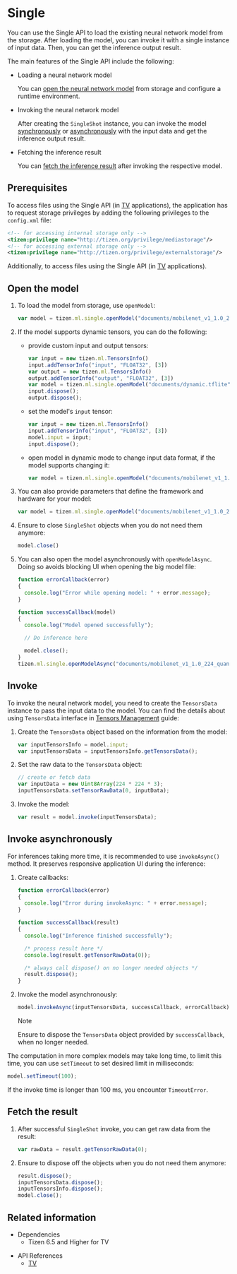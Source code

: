 # Single

You can use the Single API to load the existing neural network model from the storage. After loading the model, you can invoke it with a single instance of input data. Then, you can get the inference output result.

The main features of the Single API include the following:

- Loading a neural network model

  You can [open the neural network model](#open-the-model) from storage and configure a runtime environment.

- Invoking the neural network model

  After creating the `SingleShot` instance, you can invoke the model [synchronously](#invoke) or [asynchronously](#invoke-asynchronously) with the input data and get the inference output result.

- Fetching the inference result

  You can [fetch the inference result](#fetch-the-result) after invoking the respective model.

## Prerequisites

To access files using the Single API (in [TV](../../api/latest/device_api/tv/tizen/ml_single.html) applications), the application has to request storage privileges by adding the following privileges to the `config.xml` file:

  ```xml
  <!-- for accessing internal storage only -->
  <tizen:privilege name="http://tizen.org/privilege/mediastorage"/>
  <!-- for accessing external storage only -->
  <tizen:privilege name="http://tizen.org/privilege/externalstorage"/>
  ```

Additionally, to access files using the Single API (in [TV](../../api/latest/device_api/tv/tizen/ml_single.html) applications).

## Open the model

1. To load the model from storage, use `openModel`:
    ```javascript
    var model = tizen.ml.single.openModel("documents/mobilenet_v1_1.0_224_quant.tflite");
    ```

2. If the model supports dynamic tensors, you can do the following:

    - provide custom input and output tensors:
        ```javascript
        var input = new tizen.ml.TensorsInfo()
        input.addTensorInfo("input", "FLOAT32", [3])
        var output = new tizen.ml.TensorsInfo()
        output.addTensorInfo("output", "FLOAT32", [3])
        var model = tizen.ml.single.openModel("documents/dynamic.tflite", input, output);
        input.dispose();
        output.dispose();
        ```

    - set the model's `input` tensor:
        ```javascript
        var input = new tizen.ml.TensorsInfo()
        input.addTensorInfo("input", "FLOAT32", [3])
        model.input = input;
        input.dispose();
        ```

    - open model in dynamic mode to change input data format, if the model supports changing it:

        ```javascript
        var model = tizen.ml.single.openModel("documents/mobilenet_v1_1.0_224_quant.tflite", null, null, "ANY", "ANY", true);
        ```

3. You can also provide parameters that define the framework and hardware for your model:

    ```javascript
    var model = tizen.ml.single.openModel("documents/mobilenet_v1_1.0_224_quant.tflite", null, null, "TENSORFLOW_LITE", "ANY");
    ```

4. Ensure to close `SingleShot` objects when you do not need them anymore:

    ```javascript
    model.close()
    ```

5. You can also open the model asynchronously with `openModelAsync`. Doing so avoids blocking UI when opening the big model file:

    ```javascript
    function errorCallback(error)
    {
      console.log("Error while opening model: " + error.message);
    }

    function successCallback(model)
    {
      console.log("Model opened successfully");

      // Do inference here

      model.close();
    }
    tizen.ml.single.openModelAsync("documents/mobilenet_v1_1.0_224_quant.tflite", successCallback, errorCallback);
    ```

## Invoke

To invoke the neural network model, you need to create the `TensorsData` instance to pass the input data to the model. You can find the details about using `TensorsData` interface in [Tensors Management](./tensors.md) guide:

1. Create the `TensorsData` object based on the information from the model:

    ```javascript
    var inputTensorsInfo = model.input;
    var inputTensorsData = inputTensorsInfo.getTensorsData();
    ```

2. Set the raw data to the `TensorsData` object:

    ```javascript
    // create or fetch data
    var inputData = new Uint8Array(224 * 224 * 3);
    inputTensorsData.setTensorRawData(0, inputData);
    ```

3. Invoke the model:

    ```javascript
    var result = model.invoke(inputTensorsData);
    ```

## Invoke asynchronously

For inferences taking more time, it is recommended to use `invokeAsync()` method. It preserves responsive application UI during the inference:

1. Create callbacks:

    ```javascript
    function errorCallback(error)
    {
      console.log("Error during invokeAsync: " + error.message);
    }

    function successCallback(result)
    {
      console.log("Inference finished successfully");

      /* process result here */
      console.log(result.getTensorRawData(0));

      /* always call dispose() on no longer needed objects */
      result.dispose();
    }
    ```

2. Invoke the model asynchronously:

    ```javascript
    model.invokeAsync(inputTensorsData, successCallback, errorCallback);
    ```

    > [!NOTE]
    > Ensure to dispose the `TensorsData` object provided by `successCallback`, when no longer needed.

The computation in more complex models may take long time, to limit this time, you can use `setTimeout` to set desired limit in milliseconds:

  ```javascript
  model.setTimeout(100);
  ```

If the invoke time is longer than 100 ms, you encounter `TimeoutError`.

## Fetch the result

1. After successful `SingleShot` invoke, you can get raw data from the result:

    ```javascript
    var rawData = result.getTensorRawData(0);
    ```

2. Ensure to dispose off the objects when you do not need them anymore:

    ```javascript
    result.dispose();
    inputTensorsData.dispose();
    inputTensorsInfo.dispose();
    model.close();
    ```

## Related information

- Dependencies
  - Tizen 6.5 and Higher for TV
* API References
  - [TV](../../api/latest/device_api/tv/tizen/ml_single.html)
